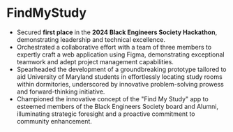 # FindMyStudy
- Secured **first place** in the **2024 Black Engineers Society Hackathon**, demonstrating leadership and technical excellence.
- Orchestrated a collaborative effort with a team of three members to expertly craft a web application using Figma, demonstrating exceptional teamwork and adept project management capabilities.
- Spearheaded the development of a groundbreaking prototype tailored to aid University of Maryland students in effortlessly locating study rooms within dormitories, underscored by innovative problem-solving prowess and forward-thinking initiative.
- Championed the innovative concept of the "Find My Study" app to esteemed members of the Black Engineers Society board and Alumni, illuminating strategic foresight and a proactive commitment to community enhancement.
